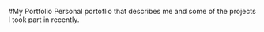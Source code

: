 #My Portfolio
Personal portoflio that describes me and some of the projects I took part in recently. 
